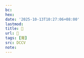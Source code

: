 ```yaml
---
bc:
hex:
date: '2025-10-13T10:27:06+08:00'
lastmod:
title: 􂺒
url: 􂺒
tags: [氂]
src: DCCV
note:
---
```

